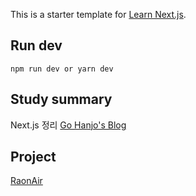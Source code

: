 This is a starter template for [Learn Next.js](https://nextjs.org/learn).

## Run dev
`npm run dev or yarn dev`

## Study summary
Next.js 정리 [Go Hanjo's Blog](https://blog.naver.com/hanjo1515/222482442023)

## Project
[RaonAir](https://github.com/mju-likelion/raonair_frontend)
